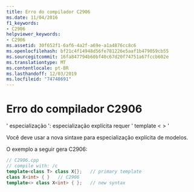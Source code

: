 ```yaml
---
title: Erro do compilador C2906
ms.date: 11/04/2016
f1_keywords:
- C2906
helpviewer_keywords:
- C2906
ms.assetid: 30f652f1-6af6-4a2f-a69e-a1a4876cc8c6
ms.openlocfilehash: bf21c4f14948d56fe781226e5aaf1b479059cb55
ms.sourcegitcommit: 16fa847794b60bf40c67d20f74751a67fccb602e
ms.translationtype: MT
ms.contentlocale: pt-BR
ms.lasthandoff: 12/03/2019
ms.locfileid: "74748691"
---
```

# <a name="compiler-error-c2906"></a>Erro do compilador C2906

' especialização ': especialização explícita requer ' template < > '

Você deve usar a nova sintaxe para especialização explícita de modelos.

O exemplo a seguir gera C2906:

```cpp
// C2906.cpp
// compile with: /c
template<class T> class X{};   // primary template
class X<int> { }   // C2906
template<> class X<int> { };   // new syntax
```
